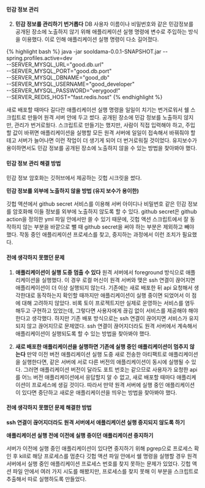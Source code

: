 #### 민감 정보 관리
2. **민감 정보를 관리하기 번거롭다**
DB 사용자 이름이나 비밀번호와 같은 민감정보를 공개된 장소에 노출하지 않기 위해 애플리케이션 실행 명령에 변수로 주입하는 방식을 이용했다. 이로 인해 애플리케이션 실행 명령이 다소 길어졌다.

{% highlight bash %}
java -jar sooldama-0.0.1-SNAPSHOT.jar --spring.profiles.active=dev \
--SERVER_MYSQL_URL="good.db.url" \
--SERVER_MYSQL_PORT="good.db.port" \
--SERVER_MYSQL_DBNAME="good_db" \
--SERVER_MYSQL_USERNAME="good_developer" \
--SERVER_MYSQL_PASSWORD="verygood!" \
--SERVER_REDIS_HOST="fast.redis.host"
{% endhighlight %}

새로 배포할 때마다 길다란 애플리케이션 실행 명령을 일일이 치기는 번거로워서 쉘 스크립트로 만들어 원격 서버 안에 두고 썼다. 공개된 장소에 민감 정보를 노출하지 않지만, 관리가 번거로웠다. 스크립트로 만들기는 했지만, 사람이 직접 입력해야 하고, 주입할 값이 바뀌면 애플리케이션을 실행할 모든 원격 서버에 일일이 접속해서 바꿔줘야 할테고 서버가 늘어나면 이런 작업이 더 생기게 되어 더 번거로워질 것이었다. 유지보수가 용이하면서도 민감 정보를 공개된 장소에 노출하지 않을 수 있는 방법을 찾아봐야 했다.

#### 민감 정보 관리 해결 방법

민감 정보 암호화는 깃허브에서 제공하는 깃헙 시크릿을 썼다.

**민감 정보를 외부에 노출하지 않을 방법 (유지 보수가 용이한)**

깃헙 액션에서 github secret 서비스를 이용해 서버 아이디나 비밀번호 같은 민감 정보를 암호화해 이들 정보를 외부에 노출하지 않도록 할 수 있다.
github secret은 github action을 정의한 yml 파일 안에서만 쓸 수 있기 때문에, 깃헙 액션 스크립트에서 잘 동작하지 않는 부분을 바깥으로 뺄 때 github secret을 써야 하는 부분은 제외하고 빼야 했다. 작동 중인 애플리케이션 프로세스를 찾고, 중지하는 과정에서 이런 조치가 필요했다.

#### 전에 생각하지 못했던 문제

1. **애플리케이션이 실행 도중 멈출 수 있다**
원격 서버에서 foreground 방식으로 애플리케이션을 실행했다. 이 경우 로컬 머신이 원격 서버와 맺은 ssh 연결이 끊어지면 애플리케이션이 더 이상 실행되지 않는다. 기존에는 새로 배포한 뒤 api 요청해서 생각한대로 동작하는지 확인할 때까지만 애플리케이션이 실행 중이면 되었어서 이 점에 대해 고려하지 않았다.
비록 토이 프로젝트지만 실제로 운영하는 서비스를 염두해두고 구현하고 있었는데, 그렇다면 사용자에게 끊김 없이 서비스를 제공해야 해야한다고 생각했다. 하지만 기존 배포 방식으로는 ssh 연결이 끊어지면 서비스가 유지되지 않고 끊어지므로 문제였다. ssh 연결이 끊어지더라도 원격 서버에서 계속해서 애플리케이션이 실행되도록  할 수 있는 방법을 찾아봐야 했다.

2. **새로 배포한 애플리케이션을 실행하면 기존에 실행 중인 애플리케이션이 멈추지 않는다**
만약 이전 버전 애플리케이션 실행 도중 새로 전송한 아티팩트로 애플리케이션을 실행한다면, 같은 서버에 서로 다른 버전의 애플리케이션이 동시에 실행될 수 있다. 그러면 애플리케이션 버전이 달라도 포트 번호는 같으므로 사용자가 요청한 api를 어느 버전 애플리케이션에서 응답할지 알 수 없고, 새로 배포할 때마다 애플리케이션이 프로세스에 생길 것이다.
따라서 만약 원격 서버에 실행 중인 애플리케이션이 있다면 중단하고 새로운 애플리케이션을 띄우는 방법을 찾아봐야 했다.

#### 전에 생각하지 못했던 문제 해결한 방법

**ssh 연결이 끊어지더라도 원격 서버에서 애플리케이션 실행 중지되지 않도록 하기**

**애플리케이션 실행 전에 이전에 실행 중이던 애플리케이션 중지하기**

서버가 이전에 실행 중인 애플리케이션이 있다면 중지하기 위해 pgrep으로 프로세스 확인 후 kill로 해당 프로세스를 멈춘다
깃헙 액션 파일 안에서 쉘 명령을 실행할 경우 원격 서버에서 실행 중인 애플리케이션 프로세스 번호를 찾지 못하는 문제가 있었다. 깃헙 액션 파일 안에서 여러 가지 시도를 해봤지만, 프로세스를 찾지 못해 이 부분을 스크립트로 추출해서 따로 실행하도록 만들었다.

